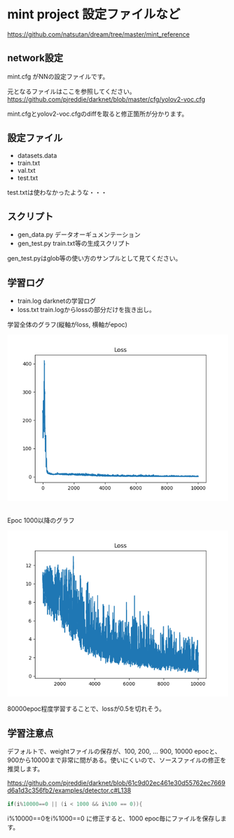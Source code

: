 # mint project 設定ファイルなど

https://github.com/natsutan/dream/tree/master/mint_reference

## network設定
mint.cfg がNNの設定ファイルです。

元となるファイルはここを参照してください。<br>
https://github.com/pjreddie/darknet/blob/master/cfg/yolov2-voc.cfg

mint.cfgとyolov2-voc.cfgのdiffを取ると修正箇所が分かります。

## 設定ファイル
- datasets.data 
- train.txt
- val.txt
- test.txt

test.txtは使わなかったような・・・

## スクリプト

- gen_data.py データオーギュメンテーション
- gen_test.py train.txt等の生成スクリプト

gen_test.pyはglob等の使い方のサンプルとして見てください。

## 学習ログ
- train.log darknetの学習ログ
- loss.txt train.logからlossの部分だけを抜き出し。

学習全体のグラフ(縦軸がloss, 横軸がepoc)<br>

![loss1](https://github.com/natsutan/dream/blob/master/mint_reference/loss1.png)

<br>
Epoc 1000以降のグラフ<br>

![loss2](https://github.com/natsutan/dream/blob/master/mint_reference/loss2.png)

80000epoc程度学習することで、lossが0.5を切れそう。

## 学習注意点
デフォルトで、weightファイルの保存が、100, 200, ... 900, 10000 epocと、900から10000まで非常に間がある。使いにくいので、ソースファイルの修正を推奨します。

https://github.com/pjreddie/darknet/blob/61c9d02ec461e30d55762ec7669d6a1d3c356fb2/examples/detector.c#L138

```c
if(i%10000==0 || (i < 1000 && i%100 == 0)){
```

i%10000==0をi%1000==0 に修正すると、1000 epoc毎にファイルを保存します。

